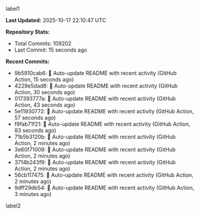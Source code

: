 
label1 
<!-- ACTIVITY_START -->
**Last Updated:** 2025-10-17 22:10:47 UTC

**Repository Stats:**
- Total Commits: 109202
- Last Commit: 15 seconds ago

**Recent Commits:**
- 9b5910cab6: 🤖 Auto-update README with recent activity (GitHub Action, 15 seconds ago)
- 4229e5dad8: 🤖 Auto-update README with recent activity (GitHub Action, 30 seconds ago)
- 017393777a: 🤖 Auto-update README with recent activity (GitHub Action, 43 seconds ago)
- 5e11930772: 🤖 Auto-update README with recent activity (GitHub Action, 57 seconds ago)
- f9fab71f21: 🤖 Auto-update README with recent activity (GitHub Action, 83 seconds ago)
- 71b5b3120b: 🤖 Auto-update README with recent activity (GitHub Action, 2 minutes ago)
- 3e60f71009: 🤖 Auto-update README with recent activity (GitHub Action, 2 minutes ago)
- 3714b243f9: 🤖 Auto-update README with recent activity (GitHub Action, 2 minutes ago)
- 56cb117475: 🤖 Auto-update README with recent activity (GitHub Action, 2 minutes ago)
- 9dff29db54: 🤖 Auto-update README with recent activity (GitHub Action, 3 minutes ago)
<!-- ACTIVITY_END -->

label2

